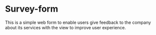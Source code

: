 # Survey-form

This is a simple web form to enable users give feedback to the company about its services with the view to improve user experience.
